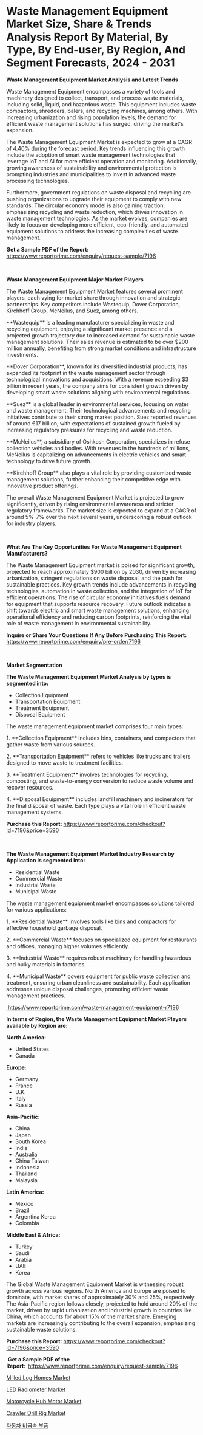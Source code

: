 <p><h1>Waste Management Equipment Market Size, Share & Trends Analysis Report By Material, By Type, By End-user, By Region, And Segment Forecasts, 2024 - 2031</h1></p><p><strong>Waste Management Equipment Market Analysis and Latest Trends</strong></p>
<p><p>Waste Management Equipment encompasses a variety of tools and machinery designed to collect, transport, and process waste materials, including solid, liquid, and hazardous waste. This equipment includes waste compactors, shredders, balers, and recycling machines, among others. With increasing urbanization and rising population levels, the demand for efficient waste management solutions has surged, driving the market's expansion.</p><p>The Waste Management Equipment Market is expected to grow at a CAGR of 4.40% during the forecast period. Key trends influencing this growth include the adoption of smart waste management technologies that leverage IoT and AI for more efficient operation and monitoring. Additionally, growing awareness of sustainability and environmental protection is prompting industries and municipalities to invest in advanced waste processing technologies. </p><p>Furthermore, government regulations on waste disposal and recycling are pushing organizations to upgrade their equipment to comply with new standards. The circular economy model is also gaining traction, emphasizing recycling and waste reduction, which drives innovation in waste management technologies. As the market evolves, companies are likely to focus on developing more efficient, eco-friendly, and automated equipment solutions to address the increasing complexities of waste management.</p></p>
<p><strong>Get a Sample PDF of the Report:&nbsp;</strong> <a href="https://www.reportprime.com/enquiry/request-sample/7196">https://www.reportprime.com/enquiry/request-sample/7196</a></p>
<p>&nbsp;</p>
<p><strong>Waste Management Equipment Major Market Players</strong></p>
<p><p>The Waste Management Equipment Market features several prominent players, each vying for market share through innovation and strategic partnerships. Key competitors include Wastequip, Dover Corporation, Kirchhoff Group, McNeilus, and Suez, among others.</p><p>**Wastequip** is a leading manufacturer specializing in waste and recycling equipment, enjoying a significant market presence and a projected growth trajectory due to increased demand for sustainable waste management solutions. Their sales revenue is estimated to be over $200 million annually, benefiting from strong market conditions and infrastructure investments.</p><p>**Dover Corporation**, known for its diversified industrial products, has expanded its footprint in the waste management sector through technological innovations and acquisitions. With a revenue exceeding $3 billion in recent years, the company aims for consistent growth driven by developing smart waste solutions aligning with environmental regulations.</p><p>**Suez** is a global leader in environmental services, focusing on water and waste management. Their technological advancements and recycling initiatives contribute to their strong market position. Suez reported revenues of around €17 billion, with expectations of sustained growth fueled by increasing regulatory pressures for recycling and waste reduction.</p><p>**McNeilus**, a subsidiary of Oshkosh Corporation, specializes in refuse collection vehicles and bodies. With revenues in the hundreds of millions, McNeilus is capitalizing on advancements in electric vehicles and smart technology to drive future growth.</p><p>**Kirchhoff Group** also plays a vital role by providing customized waste management solutions, further enhancing their competitive edge with innovative product offerings.</p><p>The overall Waste Management Equipment Market is projected to grow significantly, driven by rising environmental awareness and stricter regulatory frameworks. The market size is expected to expand at a CAGR of around 5%-7% over the next several years, underscoring a robust outlook for industry players.</p></p>
<p>&nbsp;</p>
<p><strong>What Are The Key Opportunities For Waste Management Equipment Manufacturers?</strong></p>
<p><p>The Waste Management Equipment market is poised for significant growth, projected to reach approximately $900 billion by 2030, driven by increasing urbanization, stringent regulations on waste disposal, and the push for sustainable practices. Key growth trends include advancements in recycling technologies, automation in waste collection, and the integration of IoT for efficient operations. The rise of circular economy initiatives fuels demand for equipment that supports resource recovery. Future outlook indicates a shift towards electric and smart waste management solutions, enhancing operational efficiency and reducing carbon footprints, reinforcing the vital role of waste management in environmental sustainability.</p></p>
<p><strong>Inquire or Share Your Questions If Any Before Purchasing This Report:</strong> <a href="https://www.reportprime.com/enquiry/pre-order/7196">https://www.reportprime.com/enquiry/pre-order/7196</a></p>
<p>&nbsp;</p>
<p><strong>Market Segmentation</strong></p>
<p><strong>The Waste Management Equipment Market Analysis by types is segmented into:</strong></p>
<p><ul><li>Collection Equipment</li><li>Transportation Equipment</li><li>Treatment Equipment</li><li>Disposal Equipment</li></ul></p>
<p><p>The waste management equipment market comprises four main types:  </p><p>1. **Collection Equipment** includes bins, containers, and compactors that gather waste from various sources.  </p><p>2. **Transportation Equipment** refers to vehicles like trucks and trailers designed to move waste to treatment facilities.  </p><p>3. **Treatment Equipment** involves technologies for recycling, composting, and waste-to-energy conversion to reduce waste volume and recover resources.  </p><p>4. **Disposal Equipment** includes landfill machinery and incinerators for the final disposal of waste. Each type plays a vital role in efficient waste management systems.</p></p>
<p><strong>Purchase this Report:&nbsp;</strong><a href="https://www.reportprime.com/checkout?id=7196&price=3590">https://www.reportprime.com/checkout?id=7196&price=3590</a></p>
<p>&nbsp;</p>
<p><strong>The Waste Management Equipment Market Industry Research by Application is segmented into:</strong></p>
<p><ul><li>Residential Waste</li><li>Commercial Waste</li><li>Industrial Waste</li><li>Municipal Waste</li></ul></p>
<p><p>The waste management equipment market encompasses solutions tailored for various applications: </p><p>1. **Residential Waste** involves tools like bins and compactors for effective household garbage disposal.</p><p>2. **Commercial Waste** focuses on specialized equipment for restaurants and offices, managing higher volumes efficiently.</p><p>3. **Industrial Waste** requires robust machinery for handling hazardous and bulky materials in factories.</p><p>4. **Municipal Waste** covers equipment for public waste collection and treatment, ensuring urban cleanliness and sustainability. Each application addresses unique disposal challenges, promoting efficient waste management practices.</p></p>
<p><a href="https://www.reportprime.com/waste-management-equipment-r7196">&nbsp;https://www.reportprime.com/waste-management-equipment-r7196</a></p>
<p><strong>In terms of Region, the Waste Management Equipment Market Players available by Region are:</strong></p>
<p>
    <p> <strong> North America: </strong>
        <ul>
            <li>United States</li>
            <li>Canada</li>
        </ul>
        </p> 
    <p> <strong> Europe: </strong>
        <ul>
            <li>Germany</li>
            <li>France</li>
            <li>U.K.</li>
            <li>Italy</li>
            <li>Russia</li>
        </ul>
        </p> 
    <p> <strong> Asia-Pacific: </strong>
        <ul>
            <li>China</li>
            <li>Japan</li>
            <li>South Korea</li>
            <li>India</li>
            <li>Australia</li>
            <li>China Taiwan</li>
            <li>Indonesia</li>
            <li>Thailand</li>
            <li>Malaysia</li>
        </ul>
        </p> 
    <p> <strong> Latin America: </strong>
        <ul>
            <li>Mexico</li>
            <li>Brazil</li>
            <li>Argentina Korea</li>
            <li>Colombia</li>
        </ul>
        </p> 
    <p> <strong> Middle East & Africa: </strong>
        <ul>
            <li>Turkey</li>
            <li>Saudi</li>
            <li>Arabia</li>
            <li>UAE</li>
            <li>Korea</li>
        </ul>
    </p>
    </p>
<p><p>The Global Waste Management Equipment Market is witnessing robust growth across various regions. North America and Europe are poised to dominate, with market shares of approximately 30% and 25%, respectively. The Asia-Pacific region follows closely, projected to hold around 20% of the market, driven by rapid urbanization and industrial growth in countries like China, which accounts for about 15% of the market share. Emerging markets are increasingly contributing to the overall expansion, emphasizing sustainable waste solutions.</p></p>
<p><strong>Purchase this Report: </strong><a href="https://www.reportprime.com/checkout?id=7196&price=3590">https://www.reportprime.com/checkout?id=7196&price=3590</a></p>
<p>&nbsp;<strong>Get a Sample PDF of the Report:&nbsp;&nbsp;</strong><a href="https://www.reportprime.com/enquiry/request-sample/7196">https://www.reportprime.com/enquiry/request-sample/7196</a></p>
<p><strong></strong></p>
<p><p><a href="https://www.linkedin.com/pulse/navigating-milled-log-homes-market-expert-analysis-forecast-ejige?trackingId=T0gA%2FoJ4TveVho6c8z765Q%3D%3D">Milled Log Homes Market</a></p><p><a href="https://medium.com/@erinveum/deep-dive-into-the-led-radiometer-market-itstrends-market-segmentation-and-competitive-analysis-d9adbbc0dc82">LED Radiometer Market</a></p><p><a href="https://issuu.com/reportprime-2/docs/motorcycle-hub-motor-market-size-20_6fd61b8662fb18">Motorcycle Hub Motor Market</a></p><p><a href="https://www.linkedin.com/pulse/global-perspectives-crawler-drill-rig-market-trends-challenges-iibxc?trackingId=g%2BeiMEOWSda%2BbaTrgVqQfQ%3D%3D">Crawler Drill Rig Market</a></p><p><a href="https://medium.com/@anil.parihar/%EA%B8%80%EB%A1%9C%EB%B2%8C-%EC%9E%90%EB%8F%99%EC%B0%A8-%EB%B9%84%EA%B8%88%EC%86%8D-%EB%B6%80%ED%92%88-%EC%8B%9C%EC%9E%A5-%EC%A0%9C%ED%92%88-%EC%9C%A0%ED%98%95-%EC%9D%91%EC%9A%A9-%EB%B6%84%EC%95%BC-%EC%A7%80%EC%97%AD-%EB%B0%8F-%EA%B8%B0%EC%97%85%EB%B3%84-%EC%82%B0%EC%97%85-%EC%84%B8%EB%B6%84%ED%99%94-%EC%A0%84%EB%A7%9D-%EC%8B%9C%EC%9E%A5-%ED%8F%89%EA%B0%80-%EA%B2%BD%EC%9F%81-%EC%8B%9C%EB%82%98%EB%A6%AC%EC%98%A4-%EB%8F%99%ED%96%A5-%EB%B0%8F-%EC%98%88%EC%B8%A1-2024-2031-a13d1013a14a">자동차 비금속 부품</a></p></p>